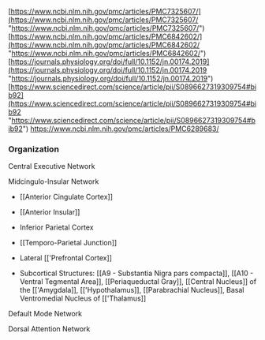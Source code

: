 [https://www.ncbi.nlm.nih.gov/pmc/articles/PMC7325607/](https://www.ncbi.nlm.nih.gov/pmc/articles/PMC7325607/ "https://www.ncbi.nlm.nih.gov/pmc/articles/PMC7325607/") [https://www.ncbi.nlm.nih.gov/pmc/articles/PMC6842602/](https://www.ncbi.nlm.nih.gov/pmc/articles/PMC6842602/ "https://www.ncbi.nlm.nih.gov/pmc/articles/PMC6842602/") [https://journals.physiology.org/doi/full/10.1152/jn.00174.2019](https://journals.physiology.org/doi/full/10.1152/jn.00174.2019 "https://journals.physiology.org/doi/full/10.1152/jn.00174.2019") [https://www.sciencedirect.com/science/article/pii/S0896627319309754#bib92](https://www.sciencedirect.com/science/article/pii/S0896627319309754#bib92 "https://www.sciencedirect.com/science/article/pii/S0896627319309754#bib92")
https://www.ncbi.nlm.nih.gov/pmc/articles/PMC6289683/

### Organization
Central Executive Network

Midcingulo-Insular Network
- [[Anterior Cingulate Cortex]]
- [[Anterior Insular]]

- Inferior Parietal Cortex
- [[Temporo-Parietal Junction]]
- Lateral [['Prefrontal Cortex]]
- Subcortical Structures: [[A9 - Substantia Nigra pars compacta]], [[A10 - Ventral Tegmental Area]], [[Periaqueductal Gray]], [[Central Nucleus]] of the [['Amygdala]], [['Hypothalamus]], [[Parabrachial Nucleus]], Basal Ventromedial Nucleus of [['Thalamus]]

Default Mode Network

Dorsal Attention Network
